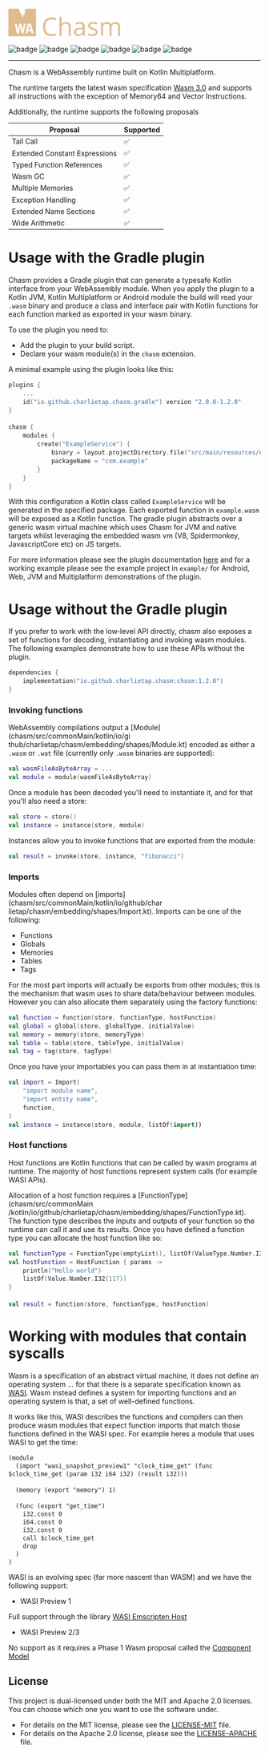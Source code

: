 <br>

<img src="chasm.svg" width="240" alt="chasm logo"/>


![badge][badge-android]
![badge][badge-jvm]
![badge][badge-ios]
![badge][badge-linux]
![badge][badge-mac]
![badge][badge-windows]

---

Chasm is a WebAssembly runtime built on Kotlin Multiplatform.

The runtime targets the latest wasm specification [Wasm 3.0](https://webassembly.github.io/spec/core/index.html) and supports all instructions with the exception of Memory64 and Vector Instructions.

Additionally, the runtime supports the following proposals

| Proposal                      | Supported |
|-------------------------------|-----------|
| Tail Call                     | ✅        |
| Extended Constant Expressions | ✅        |
| Typed Function References     | ✅        |
| Wasm GC                       | ✅        |
| Multiple Memories             | ✅        |
| Exception Handling            | ✅        |
| Extended Name Sections        | ✅        |
| Wide Arithmetic               | ✅        |


# Usage with the Gradle plugin

Chasm provides a Gradle plugin that can generate a typesafe Kotlin
interface from your WebAssembly module. When you apply the plugin to a
Kotlin JVM, Kotlin Multiplatform or Android module the build will read
your `.wasm` binary and produce a class and interface pair with Kotlin functions
for each function marked as exported in your wasm binary.

To use the plugin you need to:

* Add the plugin to your build script.
* Declare your wasm module(s) in the `chasm` extension.

A minimal example using the plugin looks like this:

```kotlin
plugins {
    ...
    id("io.github.charlietap.chasm.gradle") version "2.0.0-1.2.0"
}

chasm {
    modules {
        create("ExampleService") {
            binary = layout.projectDirectory.file("src/main/resources/example.wasm")
            packageName = "com.example"
        }
    }
}
```

With this configuration a Kotlin class called `ExampleService` will be
generated in the specified package. Each exported function in
`example.wasm` will be exposed as a Kotlin function. The gradle plugin abstracts over a
generic wasm virtual machine which uses Chasm for JVM and native targets whilst leveraging
the embedded wasm vm (V8, Spidermonkey, JavascriptCore etc) on JS targets.

For more information please see the plugin documentation [here](./docs/plugin.md) and for
a working example please see the example project in `example/` for Android, Web, JVM and
Multiplatform demonstrations of the plugin.

# Usage without the Gradle plugin

If you prefer to work with the low‑level API directly, chasm also
exposes a set of functions for decoding, instantiating and invoking
wasm modules. The following examples demonstrate how to use these
APIs without the plugin.

```kotlin
dependencies {
    implementation("io.github.charlietap.chasm:chasm:1.2.0")
}
```

### Invoking functions

WebAssembly compilations output a [Module](chasm/src/commonMain/kotlin/io/gi
thub/charlietap/chasm/embedding/shapes/Module.kt) encoded as either a
`.wasm` or `.wat` file (currently only `.wasm` binaries are supported):

```kotlin
val wasmFileAsByteArray = ...
val module = module(wasmFileAsByteArray)
```

Once a module has been decoded you'll need to instantiate it, and for
that you'll also need a store:

```kotlin
val store = store()
val instance = instance(store, module)
```

Instances allow you to invoke functions that are exported from the
module:

```kotlin
val result = invoke(store, instance, "fibonacci")
```

### Imports

Modules often depend on [imports](chasm/src/commonMain/kotlin/io/github/char
lietap/chasm/embedding/shapes/Import.kt). Imports can be one of the
following:

- Functions
- Globals
- Memories
- Tables
- Tags

For the most part imports will actually be exports from other modules;
this is the mechanism that wasm uses to share data/behaviour between
modules. However you can also allocate them separately using the
factory functions:

```kotlin
val function = function(store, functionType, hostFunction)
val global = global(store, globalType, initialValue)
val memory = memory(store, memoryType)
val table = table(store, tableType, initialValue)
val tag = tag(store, tagType)
```

Once you have your importables you can pass them in at instantiation
time:

```kotlin
val import = Import(
    "import module name",
    "import entity name",
    function,
)
val instance = instance(store, module, listOf(import))
```

### Host functions

Host functions are Kotlin functions that can be called by wasm programs
at runtime. The majority of host functions represent system calls (for
example WASI APIs).

Allocation of a host function requires a [FunctionType](chasm/src/commonMain
/kotlin/io/github/charlietap/chasm/embedding/shapes/FunctionType.kt). The
function type describes the inputs and outputs of your function so the
runtime can call it and use its results. Once you have defined a
function type you can allocate the host function like so:

```kotlin
val functionType = FunctionType(emptyList(), listOf(ValueType.Number.I32))
val hostFunction = HostFunction { params ->
    println("Hello world")
    listOf(Value.Number.I32(117))
}

val result = function(store, functionType, hostFunction)
```

# Working with modules that contain syscalls

Wasm is a specification of an abstract virtual machine, it does not define an operating system ... for that
there is a separate specification known as [WASI](https://wasi.dev/). Wasm instead defines a system for importing
functions and an operating system is that, a set of well-defined functions.

It works like this, WASI describes the functions and compilers can then produce wasm modules that expect function imports
that match those functions defined in the WASI spec. For example heres a module that uses WASI to get the time:

```wat
(module
  (import "wasi_snapshot_preview1" "clock_time_get" (func $clock_time_get (param i32 i64 i32) (result i32)))

  (memory (export "memory") 1)

  (func (export "get_time")
    i32.const 0
    i64.const 0
    i32.const 0
    call $clock_time_get
    drop
  )
)
```

WASI is an evolving spec (far more nascent than WASM) and we have the following support:

- WASI Preview 1

Full support through the library [WASI Emscripten Host](https://github.com/illarionov/wasi-emscripten-host)

- WASI Preview 2/3

No support as it requires a Phase 1 Wasm proposal called the [Component Model](https://github.com/WebAssembly/component-model)

## License

This project is dual-licensed under both the MIT and Apache 2.0 licenses. You can choose which one you want to use the software under.

- For details on the MIT license, please see the [LICENSE-MIT](LICENSE-MIT) file.
- For details on the Apache 2.0 license, please see the [LICENSE-APACHE](LICENSE-APACHE) file.

[badge-android]: http://img.shields.io/badge/-android-7DBC39.svg?style=flat
[badge-jvm]: http://img.shields.io/badge/-jvm-9DA993.svg?style=flat
[badge-linux]: http://img.shields.io/badge/-linux-DBB98C.svg?style=flat
[badge-ios]: http://img.shields.io/badge/-ios-E3E8E9.svg?style=flat
[badge-mac]: http://img.shields.io/badge/-macos-AFA189.svg?style=flat
[badge-windows]: http://img.shields.io/badge/-windows-9C7350.svg?style=flat
